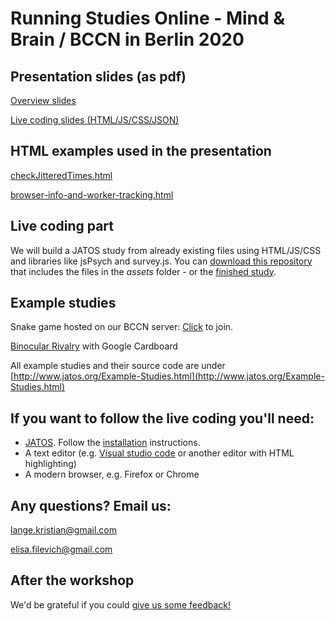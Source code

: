 # Running Studies Online - Mind & Brain / BCCN in Berlin 2020

## Presentation slides (as pdf)

[Overview slides](assets/BerlinJan2020_slides.pdf)

[Live coding slides (HTML/JS/CSS/JSON)](assets/live-coding-slides-HTML-JS-CSS-JSON.pdf)

## HTML examples used in the presentation

[checkJitteredTimes.html](assets/checkJitteredTimes.html)

[browser-info-and-worker-tracking.html](assets/browser-info-and-worker-tracking.html)

## Live coding part

We will build a JATOS study from already existing files using HTML/JS/CSS and libraries like jsPsych and survey.js. You can [download this repository](https://github.com/JATOS/Berlin2020/archive/master.zip) that includes the files in the _assets_ folder - or the [finished study](assets/live_coding_m_b_bccn_2020.jzip).

## Example studies

Snake game hosted on our BCCN server: [Click](https://studies.bccn-berlin.de/publix/17/start?batchId=20&generalMultiple) to join.

[Binocular Rivalry](https://studies.bccn-berlin.de/publix/18/start?batchId=21&generalMultiple) with Google Cardboard

All example studies and their source code are under [http://www.jatos.org/Example-Studies.html](http://www.jatos.org/Example-Studies.html)

## If you want to follow the live coding you'll need:

* [JATOS](http://www.jatos.org/). Follow the [installation](http://www.jatos.org/Installation.html) instructions.
* A text editor (e.g. [Visual studio code](https://code.visualstudio.com/) or another editor with HTML highlighting)
* A modern browser, e.g. Firefox or Chrome

## Any questions? Email us:

lange.kristian@gmail.com

elisa.filevich@gmail.com

## After the workshop 

We'd be grateful if you could [give us some feedback!](https://docs.google.com/forms/d/e/1FAIpQLScL8SoyggqDRLMUuKPaatKKkoZnb-t7MpgkJLjBzUc63RTr4A/viewform?usp=sf_link)
